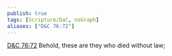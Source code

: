 ```yaml
---
publish: true
tags: [Scripture/DaC, noGraph]
aliases: ["D&C 76:72"]
---
```

[D&C 76:72](https://churchofjesuschrist.org/study/scriptures/dc-testament/dc/76?lang=eng&id=p72#p72) Behold, these are they who died without law;
